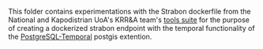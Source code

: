 This folder contains experimentations with the Strabon dockerfile from the National and Kapodistrian UoA's KRR&A team's [tools suite](https://github.com/gioargyr/docker-krrasuite) for the purpose of creating a dockerized strabon endpoint with the temporal functionality of the [PostgreSQL-Temporal](http://github.com/jeff-davis/PostgreSQL-Temporal) postgis extention.
